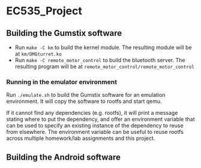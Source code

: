 # EC535_Project

## Building the Gumstix software
 - Run `make -C km` to build the kernel module. The resulting module will be at `km/DMGturret.ko`
 - Run `make -C remote_motor_control` to build the bluetooth server. The resulting program will be at `remote_motor_control/remote_motor_control`

### Running in the emulator environment
Run `./emulate.sh` to build the Gumstix software for an emulation environment. It will copy the software to rootfs and start qemu.

If it cannot find any dependencies (e.g. rootfs), it will print a message stating where to put the dependency, and offer an environment variable that can be used to specify an existing instance of the dependency to reuse from elsewhere. The environment variable can be useful to reuse rootfs across multiple homework/lab assignments and this project.

## Building the Android software
